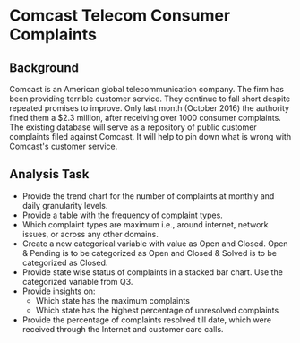 # Comcast Telecom Consumer Complaints
## Background
Comcast is an American global telecommunication company. The firm has been providing terrible customer service. They continue to fall short despite repeated promises to improve. Only last month (October 2016) the authority fined them a $2.3 million, after receiving over 1000 consumer complaints. The existing database will serve as a repository of public customer complaints filed against Comcast. It will help to pin down what is wrong with Comcast's customer service.
## Analysis Task

- Provide the trend chart for the number of complaints at monthly and daily granularity levels.
- Provide a table with the frequency of complaint types.
- Which complaint types are maximum i.e., around internet, network issues, or across any other domains.
- Create a new categorical variable with value as Open and Closed. Open & Pending is to be categorized as Open and Closed & Solved is to be categorized as Closed.
- Provide state wise status of complaints in a stacked bar chart. Use the categorized variable from Q3.
- Provide insights on:
    - Which state has the maximum complaints
    - Which state has the highest percentage of unresolved complaints
- Provide the percentage of complaints resolved till date, which were received through the Internet and customer care calls.
